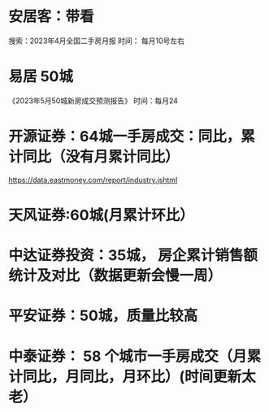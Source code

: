 # 安居客：带看  
搜索：2023年4月全国二手房月报
时间： 每月10号左右

# 易居 50城
《2023年5月50城新房成交预测报告》
时间：每月24

# 开源证券：64城一手房成交：同比，累计同比（没有月累计同比）
https://data.eastmoney.com/report/industry.jshtml

# 天风证券:60城(月累计环比）

# 中达证券投资：35城， 房企累计销售额统计及对比（数据更新会慢一周）


# 平安证券：50城，质量比较高
# 中泰证券： 58 个城市一手房成交（月累计同比，月同比，月环比）(时间更新太老）

